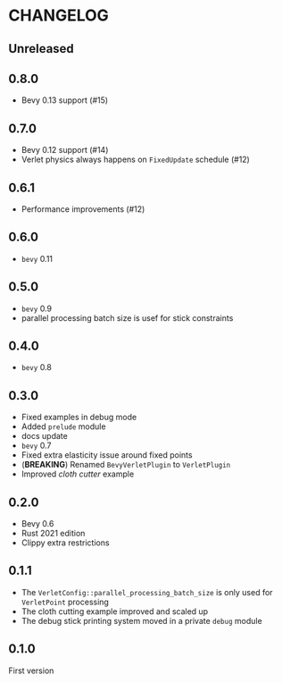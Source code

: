 # CHANGELOG

## Unreleased

## 0.8.0

* Bevy 0.13 support (#15)

## 0.7.0

* Bevy 0.12 support (#14)
* Verlet physics always happens on `FixedUpdate` schedule (#12)

## 0.6.1

* Performance improvements (#12)

## 0.6.0

* `bevy` 0.11

## 0.5.0

* `bevy` 0.9
* parallel processing batch size is usef for stick constraints

## 0.4.0

* `bevy` 0.8

## 0.3.0

* Fixed examples in debug mode
* Added `prelude` module
* docs update
* `bevy` 0.7
* Fixed extra elasticity issue around fixed points
* (**BREAKING**) Renamed `BevyVerletPlugin` to `VerletPlugin`
* Improved *cloth cutter* example

## 0.2.0

* Bevy 0.6
* Rust 2021 edition
* Clippy extra restrictions

## 0.1.1

* The `VerletConfig::parallel_processing_batch_size` is only used for
`VerletPoint` processing
* The cloth cutting example improved and scaled up
* The debug stick printing system moved in a private `debug` module

## 0.1.0

First version
